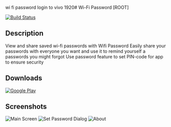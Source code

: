 wi fi password login to vivo 1920# Wi-Fi Password [ROOT]

[![Build Status](https://travis-ci.org/SYtor/WifiPass.svg?branch=master)](https://travis-ci.org/SYtor/WifiPass)

## Description
View and share saved wi-fi passwords with Wifi Password
Easily share your passwords with everyone you want and use it to remind yourself a passwords you might forgot
Use password feature to set PIN-code for app to ensure security

## Downloads

[![Google Play](images/google-play-badge.png)](https://play.google.com/store/apps/details?id=ua.sytor.wifipass)

## Screenshots
![Main Screen](images/wifi.png)
![Set Password Dialog](images/set_pass.png)
![About](images/about.png)
